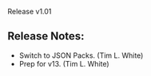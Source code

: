 Release v1.01

## Release Notes:
* Switch to JSON Packs. (Tim L. White)
* Prep for v13. (Tim L. White)
